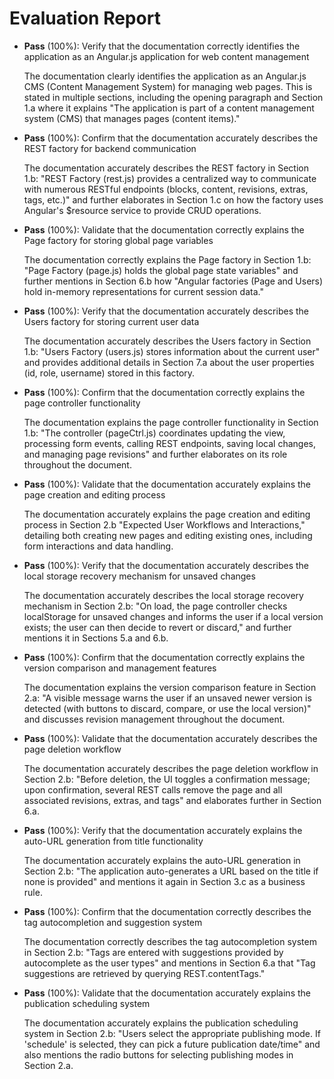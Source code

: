 # Evaluation Report

- **Pass** (100%): Verify that the documentation correctly identifies the application as an Angular.js application for web content management
  
  The documentation clearly identifies the application as an Angular.js CMS (Content Management System) for managing web pages. This is stated in multiple sections, including the opening paragraph and Section 1.a where it explains "The application is part of a content management system (CMS) that manages pages (content items)."

- **Pass** (100%): Confirm that the documentation accurately describes the REST factory for backend communication
  
  The documentation accurately describes the REST factory in Section 1.b: "REST Factory (rest.js) provides a centralized way to communicate with numerous RESTful endpoints (blocks, content, revisions, extras, tags, etc.)" and further elaborates in Section 1.c on how the factory uses Angular's $resource service to provide CRUD operations.

- **Pass** (100%): Validate that the documentation correctly explains the Page factory for storing global page variables
  
  The documentation correctly explains the Page factory in Section 1.b: "Page Factory (page.js) holds the global page state variables" and further mentions in Section 6.b how "Angular factories (Page and Users) hold in-memory representations for current session data."

- **Pass** (100%): Verify that the documentation accurately describes the Users factory for storing current user data
  
  The documentation accurately describes the Users factory in Section 1.b: "Users Factory (users.js) stores information about the current user" and provides additional details in Section 7.a about the user properties (id, role, username) stored in this factory.

- **Pass** (100%): Confirm that the documentation correctly explains the page controller functionality
  
  The documentation explains the page controller functionality in Section 1.b: "The controller (pageCtrl.js) coordinates updating the view, processing form events, calling REST endpoints, saving local changes, and managing page revisions" and further elaborates on its role throughout the document.

- **Pass** (100%): Validate that the documentation accurately explains the page creation and editing process
  
  The documentation accurately explains the page creation and editing process in Section 2.b "Expected User Workflows and Interactions," detailing both creating new pages and editing existing ones, including form interactions and data handling.

- **Pass** (100%): Verify that the documentation accurately describes the local storage recovery mechanism for unsaved changes
  
  The documentation accurately describes the local storage recovery mechanism in Section 2.b: "On load, the page controller checks localStorage for unsaved changes and informs the user if a local version exists; the user can then decide to revert or discard," and further mentions it in Sections 5.a and 6.b.

- **Pass** (100%): Confirm that the documentation correctly explains the version comparison and management features
  
  The documentation explains the version comparison feature in Section 2.a: "A visible message warns the user if an unsaved newer version is detected (with buttons to discard, compare, or use the local version)" and discusses revision management throughout the document.

- **Pass** (100%): Validate that the documentation accurately describes the page deletion workflow
  
  The documentation accurately describes the page deletion workflow in Section 2.b: "Before deletion, the UI toggles a confirmation message; upon confirmation, several REST calls remove the page and all associated revisions, extras, and tags" and elaborates further in Section 6.a.

- **Pass** (100%): Verify that the documentation accurately explains the auto-URL generation from title functionality
  
  The documentation accurately explains the auto-URL generation in Section 2.b: "The application auto-generates a URL based on the title if none is provided" and mentions it again in Section 3.c as a business rule.

- **Pass** (100%): Confirm that the documentation correctly describes the tag autocompletion and suggestion system
  
  The documentation correctly describes the tag autocompletion system in Section 2.b: "Tags are entered with suggestions provided by autocomplete as the user types" and mentions in Section 6.a that "Tag suggestions are retrieved by querying REST.contentTags."

- **Pass** (100%): Validate that the documentation accurately explains the publication scheduling system
  
  The documentation accurately explains the publication scheduling system in Section 2.b: "Users select the appropriate publishing mode. If 'schedule' is selected, they can pick a future publication date/time" and also mentions the radio buttons for selecting publishing modes in Section 2.a.